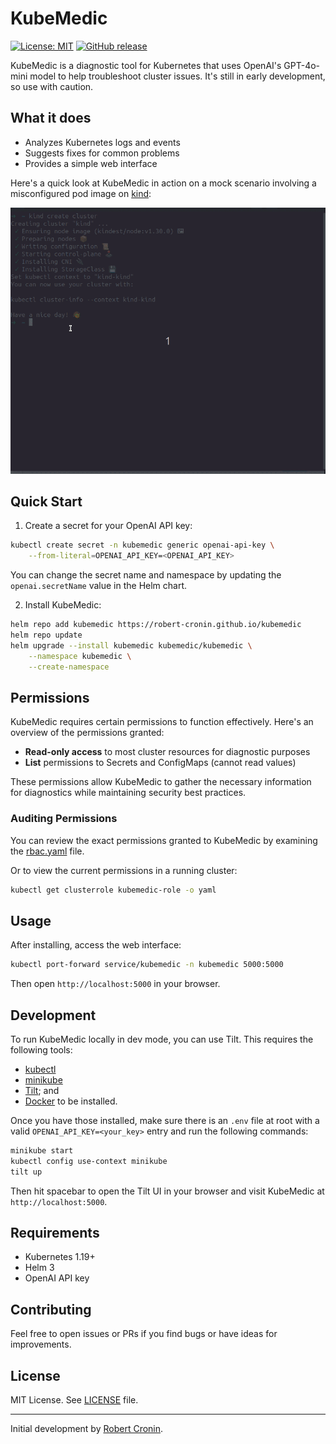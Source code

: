 # KubeMedic

[![License: MIT](https://img.shields.io/badge/License-MIT-yellow.svg)](/LICENSE)
[![GitHub release](https://img.shields.io/github/release/robert-cronin/kubemedic.svg)](https://github.com/robert-cronin/kubemedic/releases/)

KubeMedic is a diagnostic tool for Kubernetes that uses OpenAI's GPT-4o-mini model to help troubleshoot cluster issues. It's still in early development, so use with caution.

## What it does

- Analyzes Kubernetes logs and events
- Suggests fixes for common problems
- Provides a simple web interface


Here's a quick look at KubeMedic in action on a mock scenario involving a misconfigured pod image on [kind](https://kind.sigs.k8s.io/):

![KubeMedic](docs/images/kubemedic.gif)

## Quick Start

1. Create a secret for your OpenAI API key:

```bash
kubectl create secret -n kubemedic generic openai-api-key \
    --from-literal=OPENAI_API_KEY=<OPENAI_API_KEY>
```

You can change the secret name and namespace by updating the `openai.secretName` value in the Helm chart.

2. Install KubeMedic:

```bash
helm repo add kubemedic https://robert-cronin.github.io/kubemedic
helm repo update
helm upgrade --install kubemedic kubemedic/kubemedic \
    --namespace kubemedic \
    --create-namespace
```

## Permissions

KubeMedic requires certain permissions to function effectively. Here's an overview of the permissions granted:

- **Read-only access** to most cluster resources for diagnostic purposes
- **List** permissions to Secrets and ConfigMaps (cannot read values)

These permissions allow KubeMedic to gather the necessary information for diagnostics while maintaining security best practices.

### Auditing Permissions

You can review the exact permissions granted to KubeMedic by examining the [rbac.yaml](chart/templates/rbac.yaml) file.

Or to view the current permissions in a running cluster:

```bash
kubectl get clusterrole kubemedic-role -o yaml
```

## Usage

After installing, access the web interface:

```bash
kubectl port-forward service/kubemedic -n kubemedic 5000:5000
```

Then open `http://localhost:5000` in your browser.

## Development

To run KubeMedic locally in dev mode, you can use Tilt. This requires the following tools: 
- [kubectl](https://kubernetes.io/docs/tasks/tools/install-kubectl/)
- [minikube](https://minikube.sigs.k8s.io/docs/)
- [Tilt](https://tilt.dev/); and
- [Docker](https://www.docker.com/) to be installed. 

Once you have those installed, make sure there is an `.env` file at root with a valid `OPENAI_API_KEY=<your_key>` entry and run the following commands:

```bash
minikube start
kubectl config use-context minikube
tilt up
```

Then hit spacebar to open the Tilt UI in your browser and visit KubeMedic at `http://localhost:5000`.

## Requirements

- Kubernetes 1.19+
- Helm 3
- OpenAI API key

## Contributing

Feel free to open issues or PRs if you find bugs or have ideas for improvements.

## License

MIT License. See [LICENSE](LICENSE) file.

---

Initial development by [Robert Cronin](https://github.com/robert-cronin).